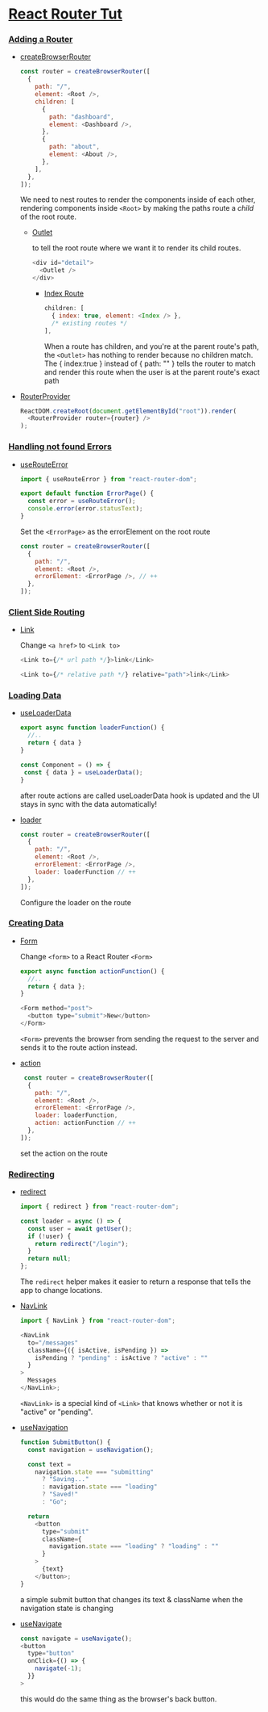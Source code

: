 # [React Router Tut](https://reactrouter.com/en/main/start/tutorial)

### [Adding a Router](https://reactrouter.com/en/main/start/tutorial#adding-a-router)
- [createBrowserRouter](https://reactrouter.com/en/main/routers/create-browser-router)
  
  ```js
  const router = createBrowserRouter([
    {
      path: "/",
      element: <Root />,
      children: [
        {
          path: "dashboard",
          element: <Dashboard />,
        },
        {
          path: "about",
          element: <About />,
        },
      ],
    },
  ]);
  ```
  We need to nest routes to render the components inside of each other, rendering components inside `<Root>` by making the paths route a _child_ of the root route.
  - [Outlet](https://reactrouter.com/en/main/components/outlet)

    to tell the root route where we want it to render its child routes.

    ```js
    <div id="detail">
      <Outlet />
    </div>
    ```
    - [Index Route](https://reactrouter.com/en/main/start/tutorial#index-routes)
      ```js
      children: [
        { index: true, element: <Index /> },
        /* existing routes */
      ],
      ```

      When a route has children, and you're at the parent route's path, the `<Outlet>` has nothing to render because no children match.
      The { index:true } instead of { path: "" } tells the router to match and render this route when the user is at the parent route's exact path
  
- [RouterProvider](https://reactrouter.com/en/main/routers/router-provider)
  ```js
  ReactDOM.createRoot(document.getElementById("root")).render(
    <RouterProvider router={router} />
  );
  ```
### [Handling not found Errors](https://reactrouter.com/en/main/start/tutorial#handling-not-found-errors)
- [useRouteError](https://reactrouter.com/en/main/hooks/use-route-error)
  
  ```js
  import { useRouteError } from "react-router-dom";

  export default function ErrorPage() {
    const error = useRouteError();
    console.error(error.statusText);
  }
  ```
  Set the `<ErrorPage>` as the errorElement on the root route
  ```js
  const router = createBrowserRouter([
    {
      path: "/",
      element: <Root />,
      errorElement: <ErrorPage />, // ++
    },
  ]);
  ```
### [Client Side Routing](https://reactrouter.com/en/main/start/tutorial#client-side-routing)

- [Link](https://reactrouter.com/en/main/components/link)

  Change `<a href>` to `<Link to>`
    
    ```js
    <Link to={/* url path */}>link</Link>

    <Link to={/* relative path */} relative="path">link</Link>
    ```
### [Loading Data](https://reactrouter.com/en/main/start/tutorial#loading-data)
- [useLoaderData](https://reactrouter.com/en/main/hooks/use-loader-data)
  
  ```js
  export async function loaderFunction() {
    //..
    return { data }
  }
  
  const Component = () => {
   const { data } = useLoaderData();
  }
  ```

  after route actions are called useLoaderData hook is updated and the UI stays in sync with the data automatically!

- [loader](https://reactrouter.com/en/main/route/loader)

  ```js
  const router = createBrowserRouter([
    {
      path: "/",
      element: <Root />,
      errorElement: <ErrorPage />,
      loader: loaderFunction // ++
    },
  ]);
  ```

  Configure the loader on the route

### [Creating Data](https://reactrouter.com/en/main/start/tutorial#creating-contacts)

- [Form](https://reactrouter.com/en/main/components/form)

  Change `<form>` to a React Router `<Form>`

  ```js
  export async function actionFunction() {
    //..
    return { data };
  }
  
  <Form method="post">
    <button type="submit">New</button>
  </Form>
  ```

  `<Form>` prevents the browser from sending the request to the server and sends it to the route action instead.
  
- [action](https://reactrouter.com/en/main/route/action)

  ```js
   const router = createBrowserRouter([
    {
      path: "/",
      element: <Root />,
      errorElement: <ErrorPage />,
      loader: loaderFunction,
      action: actionFunction // ++
    },
  ]);
  ```

  set the action on the route

### [Redirecting](https://reactrouter.com/en/main/start/tutorial#redirecting-new-records-to-the-edit-page)
- [redirect](https://reactrouter.com/en/main/fetch/redirect)
  ```js
  import { redirect } from "react-router-dom";

  const loader = async () => {
    const user = await getUser();
    if (!user) {
      return redirect("/login");
    }
    return null;
  };
  ```

  The `redirect` helper makes it easier to return a response that tells the app to change locations.
- [NavLink](https://reactrouter.com/en/main/components/nav-link)
  
  ```js
  import { NavLink } from "react-router-dom";

  <NavLink
    to="/messages"
    className={({ isActive, isPending }) =>
      isPending ? "pending" : isActive ? "active" : ""
    }
  >
    Messages
  </NavLink>;
  ```
  `<NavLink>` is a special kind of `<Link>` that knows whether or not it is "active" or "pending".
- [useNavigation](https://reactrouter.com/en/main/hooks/use-navigation)
  
  ```js
  function SubmitButton() {
    const navigation = useNavigation();
  
    const text =
      navigation.state === "submitting"
        ? "Saving..."
        : navigation.state === "loading"
        ? "Saved!"
        : "Go";
  
    return
      <button
        type="submit"
        className={
          navigation.state === "loading" ? "loading" : ""
        }
      >
        {text}
      </button>;
  }
  ```

  a simple submit button that changes its text & className when the navigation state is changing
  
- [useNavigate](https://reactrouter.com/en/main/hooks/use-navigate)
  
  ```js
  const navigate = useNavigate();
  <button
    type="button"
    onClick={() => {
      navigate(-1);
    }}
  >
  ```
  
  this would do the same thing as the browser's back button.
  
